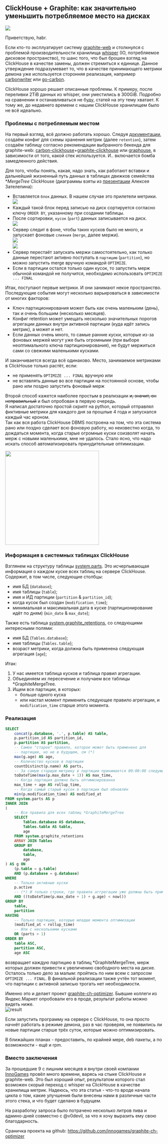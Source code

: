 ## ClickHouse + Graphite: как значительно уменьшить потребляемое место на дисках

![](https://habrastorage.org/webt/qq/sw/qe/qqswqech4q2d--d55t5rujx9hrm.png)

Приветствую, habr.

Если кто-то эксплуатирует систему [graphite-web](https://github.com/graphite-project/graphite-web) и столкнулся с проблемой производительности хранилища [whisper](https://github.com/graphite-project/whisper) (IO, потребляемое дисковое пространство), то шанс того, что был брошен взгляд на ClickHouse в качестве замены, должен стремиться к единице. Данное утверждение подразумевает то, что в качестве принимающего метрики демона уже используется сторонняя реализация, например [carbonwriter](https://github.com/grobian/carbonwriter) или [go-carbon](https://github.com/go-graphite/go-carbon).

ClickHouse хорошо решает описанные проблемы. К примеру, после переливки 2TiB данных из whisper, они уместились в 300GiB. Подробно на сравнении я останавливаться не буду, статей на эту тему хватает. К тому же, до недавнего времени с нашим ClickHouse хранилищем было не всё идеально.
<cut text="Так что же не так?"/>

### Проблемы с потребляемым местом

На первый взгляд, всё должно работать хорошо. Следуя [документации](https://clickhouse.yandex/docs/ru/operations/table_engines/graphitemergetree/#primer-konfiguratsii), создаём конфиг для схемы хранения метрик (далее `retention`), затем создаём таблицу согласно рекомендации выбранного бекенда для graphite-web: [carbon-clickhouse](https://github.com/lomik/carbon-clickhouse)+[graphite-clickhouse](https://github.com/lomik/graphite-clickhouse) или [graphouse](https://github.com/ClickHouse/graphouse), в зависимости от того, какой стек используется. И.. включается бомба замедленного действия.

Для того, чтобы понять, какая, надо знать, как работают вставки и дальнейший жизненный путь данных в таблицах движков семейства \**MergeTree* ClickHouse (диаграммы взяты из [презентации](https://youtu.be/PLMSA_gDdyM) Алексея Зателепина):

* Вставляется `блок` данных. В нашем случае это прилетели метрики.  
![](https://habrastorage.org/webt/sg/w-/j-/sgw-j-iqinterrfern_vltigkzk.png)
* Каждый такой блок перед записью на диск сортируется согласно ключу `ORDER BY`, указанному при создании таблицы.
* После сортировки, `кусок` (`part`) данных записывается на диск.  
![](https://habrastorage.org/webt/pw/jn/i2/pwjni2dacybsmesxpbhsjzcbsnu.png)
* Сервер следит в фоне, чтобы таких кусков было не много, и запускает фоновые `слияния` (`merge`, далее мержи).  
![](https://habrastorage.org/webt/bl/jx/ge/bljxge8pm7mw1dknwvqptruwqcu.png)  
![](https://habrastorage.org/webt/le/nx/bk/lenxbkzrtkajgoat-tqdfuqnzkk.png)
* Сервер перестаёт запускать мержи самостоятельно, как только данные перестают активно поступать в `партицию` (`partition`), но можно запустить merge вручную командой `OPTIMIZE`.
* Если в партиции остался только один кусок, то запустить мерж обычной командой не получится, необходимо использовать `OPTIMIZE ... FINAL`

Итак, поступают первые метрики. И они занимают некое пространство. Последующие события могут несколько варьироваться в зависимости от многих факторов:

* Ключ партиционирования может быть как очень маленьким (день), так и очень большим (несколько месяцев).
* Конфиг retention может умещать несколько значительных порогов агрегации данных внутри активной партиции (куда идёт запись метрик), а может и нет.
* Если данных очень много, то самые ранние куски, которые из-за фоновых мержей могут уже быть огромными (при выборе неоптимального ключа партиционирования), не будут мержиться сами со свежими маленькими кусками.

И заканчивается всегда всё одинаково. Место, занимаемое метриками в ClickHouse только растёт, если:

* не применять `OPTIMIZE ... FINAL` вручную или
* не вставлять данные во все партиции на постоянной основе, чтобы рано или поздно запустить фоновый мерж

Второй способ кажется наиболее простым в реализации ~~и, значит, он неправильный~~ и был опробован в первую очередь.  
Я написал достаточно простой скрипт на python, который отправлял фиктивные метрики для каждого дня за прошлые 4 года и запускался каждый час кроном.  
Так как вся работа ClickHouse DBMS построена на том, что эта система рано или поздно сделает всю фоновую работу, но неизвестно когда, то дождаться момента, когда старые огромные куски соизволят начать мерж с новыми маленькими, мне не удалось. Стало ясно, что надо искать способ автоматизировать принудительные оптимизации.

<img src="https://habrastorage.org/webt/ph/p0/1q/php01q8tw0cn8r5hxyr44dvc6hk.png" width="300">

### Информация в системных таблицах ClickHouse

Взглянем на структуру таблицы [system.parts](https://clickhouse.yandex/docs/ru/operations/system_tables/#system_tables-parts). Это исчерпывающая информация о каждом куске всех таблиц на сервере ClickHouse. Содержит, в том числе, следующие столбцы:

* имя БД (`database`);
* имя таблицы (`table`);
* имя и ИД партиции (`partition` & `partition_id`);
* когда кусок был создан (`modification_time`);
* минимальная и максимальная дата в куске (партиционирование идёт по дням) (`min_date` & `max_date`);

Также есть таблица [system.graphite_retentions](https://clickhouse.yandex/docs/ru/operations/system_tables/#system-graphite-retentions), со следующими интересными полями:

* имя БД (`Tables.database`);
* имя таблицы (`Tables.table`);
* возраст метрики, когда должна быть применена следующая агрегация (`age`);


Итак:

1. У нас имеется таблица кусков и таблица правил агрегации.
1. Объединяем их пересечение и получаем все таблицы \*GraphiteMergeTree.
1. Ищем все партиции, в которых:
    - больше одного куска
    - или настал момент применить следующее правило агрегации, и `modification_time` старше этого момента.

### Реализация

<spoiler title="Данный запрос">

```sql
SELECT
    concat(p.database, '.', p.table) AS table,
    p.partition_id AS partition_id,
    p.partition AS partition,
    -- Самое "старое" правило, которое может быть применено для
    -- партиции, но не в будущем, см (*)
    max(g.age) AS age,
    -- Количество кусков в партиции
    countDistinct(p.name) AS parts,
    -- За самую старшую метрику в партиции принимается 00:00:00 следующего дня
    toDateTime(max(p.max_date + 1)) AS max_time,
    -- Когда партиция должна быть оптимизированна
    max_time + age AS rollup_time,
    -- Когда самый старый кусок в партиции был обновлён
    min(p.modification_time) AS modified_at
FROM system.parts AS p
INNER JOIN
(
    -- Все правила для всех таблиц *GraphiteMergeTree
    SELECT
        Tables.database AS database,
        Tables.table AS table,
        age
    FROM system.graphite_retentions
    ARRAY JOIN Tables
    GROUP BY
        database,
        table,
        age
) AS g ON
    (p.table = g.table)
    AND (p.database = g.database)
WHERE
    -- Только активные куски
    p.active
    -- (*) И только строки, где правила аггрегации уже должны быть применены
    AND ((toDateTime(p.max_date + 1) + g.age) < now())
GROUP BY
    table,
    partition
HAVING
    -- Только партиции, которые младше момента оптимизации
    (modified_at < rollup_time)
    -- Или с несколькими кусками
    OR (parts > 1)
ORDER BY
    table ASC,
    partition ASC,
    age ASC
```

</spoiler>

возвращает каждую партицию в таблиц \*GraphiteMergeTree, мерж которых должен привести к увеличению свободного места на диске. Осталось только дело за малым: пройтись по ним всем с запросом `OPTIMIZE ... FINAL`. В финальной реализации также учтён тот момент, что партиции с активной записью трогать нет необходимости.

Именно это и делает проект [graphite-ch-optimizer](https://github.com/innogames/graphite-ch-optimizer). Бывшие коллеги из Яндекс.Маркет опробовали его в проде, результат работы можно видеть ниже.  
![result](https://habrastorage.org/webt/23/wv/mw/23wvmwkqw9ckohfvfqfshwhbqmu.jpeg)

Если запустить программу на сервере с ClickHouse, то она просто начнёт работать в режиме демона, раз в час проверяя, не появились ли новые партиции старше трёх суток, которые можно оптимизировать.

В ближайших планах - предоставить, по крайней мере, deb пакеты, а по возможности - ещё и rpm.

### Вместо заключения

За прошедшие 9 с лишним месяцев я внутри своей компании [InnoGames](https://www.innogames.com/ru/) провёл много времени, варясь на стыке ClickHouse и graphite-web. Это был хороший опыт, результатом которого стал возможен скорый переход с whisper на ClickHouse в качестве хранилища метрик. Надеюсь, что эта статья - что-то вроде начала цикла о том, какие улучшения были внесены нами в различные части этого стека, и что будет сделано в будущем.

На разработку запроса было потрачено несколько литров пива и админо-дней совместно с @v0devil, за что я хочу выразить ему свою благодарность.

Сраничка проекта на github: https://github.com/innogames/graphite-ch-optimizer
